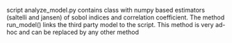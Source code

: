 script analyze_model.py contains class with numpy based estimators (saltelli and jansen) of sobol indices and correlation coefficient. The method run_model() links the third party model to the script. This method is very ad-hoc and can be replaced by any other method
